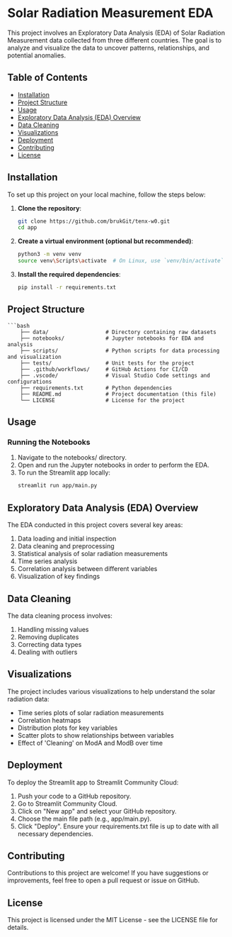 # Solar Radiation Measurement EDA

This project involves an Exploratory Data Analysis (EDA) of Solar Radiation Measurement data collected from three different countries. The goal is to analyze and visualize the data to uncover patterns, relationships, and potential anomalies.

## Table of Contents

- [Installation](#installation)
- [Project Structure](#project-structure)
- [Usage](#usage)
- [Exploratory Data Analysis (EDA) Overview](#exploratory-data-analysis-eda-overview)
- [Data Cleaning](#data-cleaning)
- [Visualizations](#visualizations)
- [Deployment](#deployment)
- [Contributing](#contributing)
- [License](#license)

## Installation

To set up this project on your local machine, follow the steps below:

1. **Clone the repository**:
   ```bash
   git clone https://github.com/brukGit/tenx-w0.git
   cd app

2. **Create a virtual environment (optional but recommended)**:
    ```bash
    python3 -m venv venv
    source venv\Scripts\activate  # On Linux, use `venv/bin/activate`

3. **Install the required dependencies**:
    ```bash
    pip install -r requirements.txt


## Project Structure
    ```bash
        ├── data/                  # Directory containing raw datasets
        ├── notebooks/             # Jupyter notebooks for EDA and analysis
        ├── scripts/               # Python scripts for data processing and visualization
        ├── tests/                 # Unit tests for the project
        ├── .github/workflows/     # GitHub Actions for CI/CD
        ├── .vscode/               # Visual Studio Code settings and configurations
        ├── requirements.txt       # Python dependencies
        ├── README.md              # Project documentation (this file)
        └── LICENSE                # License for the project


## Usage
### Running the Notebooks
1. Navigate to the notebooks/ directory.
2. Open and run the Jupyter notebooks in order to perform the EDA.
3. To run the Streamlit app locally:
    ```bash
    streamlit run app/main.py

## Exploratory Data Analysis (EDA) Overview
The EDA conducted in this project covers several key areas:

1. Data loading and initial inspection
2. Data cleaning and preprocessing
3. Statistical analysis of solar radiation measurements
4. Time series analysis
5. Correlation analysis between different variables
6. Visualization of key findings


## Data Cleaning
The data cleaning process involves:

1. Handling missing values
2. Removing duplicates
3. Correcting data types
4. Dealing with outliers

## Visualizations
The project includes various visualizations to help understand the solar radiation data:
- Time series plots of solar radiation measurements
- Correlation heatmaps
- Distribution plots for key variables
- Scatter plots to show relationships between variables
- Effect of 'Cleaning' on ModA and ModB over time

## Deployment
To deploy the Streamlit app to Streamlit Community Cloud:
1. Push your code to a GitHub repository.
2. Go to Streamlit Community Cloud.
3. Click on "New app" and select your GitHub repository.
4. Choose the main file path (e.g., app/main.py).
5. Click "Deploy".
Ensure your requirements.txt file is up to date with all necessary dependencies.


## Contributing
Contributions to this project are welcome! If you have suggestions or improvements, feel free to open a pull request or issue on GitHub.

## License
This project is licensed under the MIT License - see the LICENSE file for details.


